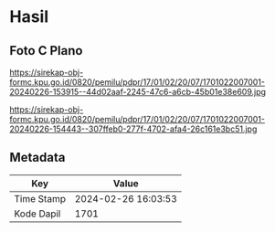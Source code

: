 # Hasil

## Foto C Plano

https://sirekap-obj-formc.kpu.go.id/0820/pemilu/pdpr/17/01/02/20/07/1701022007001-20240226-153915--44d02aaf-2245-47c6-a6cb-45b01e38e609.jpg

https://sirekap-obj-formc.kpu.go.id/0820/pemilu/pdpr/17/01/02/20/07/1701022007001-20240226-154443--307ffeb0-277f-4702-afa4-26c161e3bc51.jpg


## Metadata

| Key        | Value               |
| ---------- | ------------------- |
| Time Stamp | 2024-02-26 16:03:53 |
| Kode Dapil | 1701                |



